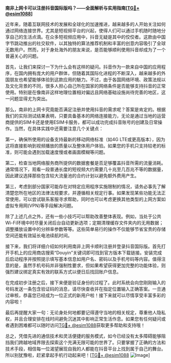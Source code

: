 **南非上网卡可以注册抖音国际版吗？——全面解析与实用指南[[TG💪+ @esim1088](https://t.me/s/esim1088)]**

近年来，随着互联网技术的发展和全球化的加速推进，越来越多的人开始关注如何通过网络连接世界。尤其是短视频平台的兴起，使得人们可以通过手机随时随地分享自己的生活点滴。在众多短视频应用中，抖音无疑是其中的佼佼者。这款由中国字节跳动推出的社交软件，以其独特的算法推荐机制和丰富的创意内容吸引了全球无数用户。然而，对于身处海外的朋友来说，是否能够顺利使用抖音却成为了一个普遍关心的问题。

首先，让我们来探讨一下为什么会有这样的疑问。抖音作为一款来自中国的应用程序，在国内拥有庞大的用户群体，但随着其国际化进程的不断深入，越来越多的外国朋友也希望能够体验到这款应用的魅力。不过，由于各国网络环境、政策法规以及文化背景的不同，很多人担心自己所在国家的网络条件是否能够支持抖音的正常使用。特别是在像南非这样地理位置相对偏远且网络基础设施尚待完善的地区，这一问题显得尤为突出。

那么，南非的上网卡究竟能否满足注册并使用抖音的需求呢？答案是肯定的。根据我们的实际测试结果表明，只要具备基本的网络连接能力，无论是通过当地的运营商提供的SIM卡还是使用ESIM卡服务，都可以成功完成抖音账号的创建及日常操作。当然，在具体实践中还需要注意几个关键点：

第一，确保所使用的设备支持最新的移动网络标准（如4G LTE或更高版本），因为这将直接影响到视频播放的质量以及整体用户体验。如果您的手机只支持较老的标准，则可能会遇到加载速度慢或者画面模糊等问题。

第二，检查当地网络服务商所提供的数据套餐是否足够覆盖抖音所需的流量消耗。通常情况下，观看一段普通长度的短视频大约需要几十兆至几百兆不等的数据量，因此建议选择那些包含较大流量池的合约计划以避免额外费用产生。

第三，考虑到部分国家可能存在对特定应用程序实施限制的情况，请务必事先了解清楚您所在地区的法律法规要求，并遵循相关规定行事。如果发现某些功能无法正常使用，可以尝试联系客服寻求帮助，同时也可以考虑更换其他类型的上网方案如虚拟专用网(VPN)等手段解决问题。

除了上述几点之外，还有一些小技巧可以帮助改善整体表现。例如，当处于公共Wi-Fi环境中时尽量关闭后台自动更新选项；定期清理缓存文件夹内的无用数据；调整播放设置中的分辨率参数等等。这些简单易行的操作不仅能够节省宝贵的存储空间还能有效延长电池续航时间。

接下来，我们将详细介绍如何利用南非上网卡顺利注册并登录抖音国际版。首先打开手机上的应用商店搜索“Douyin”关键词即可找到官方版本下载链接。安装完成后启动程序并按照提示填写基本信息如用户名、密码以及手机号码等内容。值得注意的是，虽然手机号码并非强制性要求，但如果希望获得更加完整的功能体验，则强烈建议绑定真实有效的联系方式以便日后找回账户信息。

在完成初步注册之后，接下来便是验证身份的过程了。此时系统会向您刚刚输入的号码发送一条包含验证码的消息，请尽快查收并在指定位置输入正确答案。一旦通过审核，恭喜您已经成为一位正式的新用户啦！接下来就可以尽情享受丰富多彩的内容啦！

最后再提醒大家一句：无论身处何地都要记得遵守当地的相关规定，尊重他人隐私权，并且合理安排在线时间避免沉迷其中影响正常生活作息。如果您有任何疑问或者遇到困难都可以随时访问[TG💪+ @esim1088](https://t.me/s/esim1088)获取更多帮助和支持哦！

总之，凭借先进的通信技术和灵活便捷的服务模式，如今已经没有太多障碍能够阻挡我们跨越地域界限去探索这个充满无限可能的世界了。只要掌握了正确的方法和技术手段，相信每一位渴望展现自我的人都能在抖音平台上找到属于自己的舞台。所以别犹豫啦，赶紧拿起手机行动起来吧！[[TG💪+ @esim1088](https://t.me/s/esim1088) ![Image](https://i.postimg.cc/4NQfJmqS/Snipaste-2025-05-13-00-14-12.png)]
